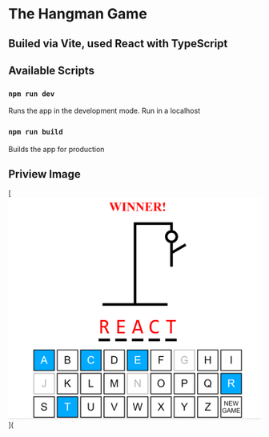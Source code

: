 # The Hangman Game

## Builed via Vite, used React with TypeScript

## Available Scripts

### `npm run dev`
Runs the app in the development mode. Run in a localhost

### `npm run build`
Builds the app for production

## Priview Image
[![preview](./preview.png)](
